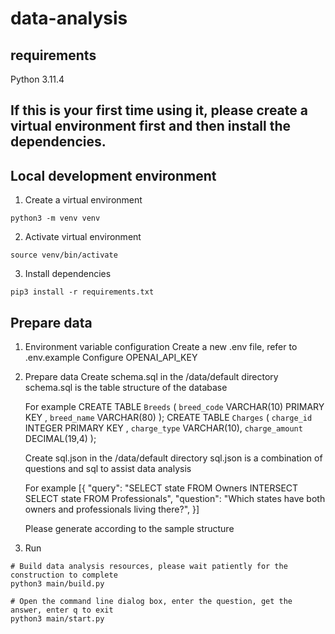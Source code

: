# data-analysis

## requirements

Python 3.11.4

## If this is your first time using it, please create a virtual environment first and then install the dependencies.

## Local development environment

1. Create a virtual environment

```shell
python3 -m venv venv
```

2. Activate virtual environment

```shell
source venv/bin/activate
```

3. Install dependencies

```shell
pip3 install -r requirements.txt
```

## Prepare data

1. Environment variable configuration
   Create a new .env file, refer to .env.example
   Configure OPENAI_API_KEY

2. Prepare data
   Create schema.sql in the /data/default directory
   schema.sql is the table structure of the database

   For example
   CREATE TABLE `Breeds` (
   `breed_code` VARCHAR(10) PRIMARY KEY ,
   `breed_name` VARCHAR(80)
   );
   CREATE TABLE `Charges` (
   `charge_id` INTEGER PRIMARY KEY ,
   `charge_type` VARCHAR(10),
   `charge_amount` DECIMAL(19,4)
   );

   Create sql.json in the /data/default directory
   sql.json is a combination of questions and sql to assist data analysis

   For example
   [{
   "query": "SELECT state FROM Owners INTERSECT SELECT state FROM Professionals",
   "question": "Which states have both owners and professionals living there?",
   }]

   Please generate according to the sample structure

3. Run

```shell
# Build data analysis resources, please wait patiently for the construction to complete
python3 main/build.py

# Open the command line dialog box, enter the question, get the answer, enter q to exit
python3 main/start.py
```

